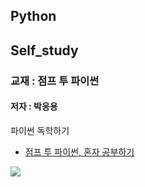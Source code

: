 ## Python
## Self_study

### 교재 : 점프 투 파이썬
#### 저자 : 박응용

파이썬 독학하기


* <a href="https://wikidocs.net/book/1" target="_blank">점프 투 파이썬, 혼자 공부하기</a>

![](https://wikidocs.net/images/book/j2p_title_new2_S1JyeeE.jpg)

